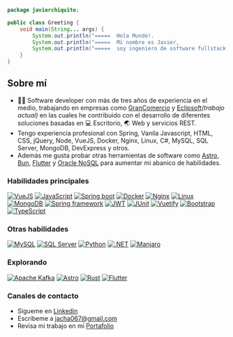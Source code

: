 ~~~java
package javierchiquito;

public class Greeting {
    void main(String... args) {
        System.out.println("=====  Hola Mundo!.                         =====");
        System.out.println("=====  Mi nombre es Javier,                 =====");
        System.out.println("=====  soy ingeniero de software fullstack. =====");
    }
}
~~~
## Sobre mí
- 🧑‍💻 Software developer con más de tres años de experiencia en el medio, trabajando en empresas como [GranComercio](https://grancomercio.com.ec) y [Eclipsoft](https://eclipsoft.com)*(trabajo actual)* en las cuales he contribuido con el desarrollo de diferentes soluciones basadas en 💻 Escritorio, 🌏 Web y servicios REST.
- Tengo experiencia profesional con Spring, Vanila Javascript, HTML, CSS, jQuery, Node, VueJS, Docker, Nginx, Linux, C#, MySQL, SQL Server, MongoDB, DevExpress y otros.
- Además me gusta probar otras herramientas de software como [Astro](https://astro.build), [Bun](https://bun.sh), [Flutter](https://flutter.dev) y [Oracle NoSQL](https://www.oracle.com/database/nosql/technologies/nosql/) para aumentar mi abanico de habilidades.
### Habilidades principales
[![VueJS](https://img.shields.io/badge/Vue%20js-35495E?style=for-the-badge&logo=vuedotjs&logoColor=4FC08D)](https://) 
[![JavaScript](https://img.shields.io/badge/JavaScript-323330?style=for-the-badge&logo=javascript&logoColor=F7DF1E)](https://) 
[![Spring boot](https://img.shields.io/badge/Spring_Boot-F2F4F9?style=for-the-badge&logo=spring-boot)](https://)
[![Docker](https://img.shields.io/badge/Docker-2CA5E0?style=for-the-badge&logo=docker&logoColor=white)](https://)
[![Nginx](https://img.shields.io/badge/Nginx-009639?style=for-the-badge&logo=nginx&logoColor=white)](https://)
[![Linux](https://img.shields.io/badge/Linux-FCC624?style=for-the-badge&logo=linux&logoColor=black)](https://)
[![MongoDB](https://img.shields.io/badge/MongoDB-4EA94B?style=for-the-badge&logo=mongodb&logoColor=white)](https://)
[![Spring framework](https://img.shields.io/badge/Spring-6DB33F?style=for-the-badge&logo=spring&logoColor=white)](https://)
[![JWT](https://img.shields.io/badge/JWT-000000?style=for-the-badge&logo=JSON%20web%20tokens&logoColor=white)](https://)
[![JUnit](https://img.shields.io/badge/Junit5-25A162?style=for-the-badge&logo=junit5&logoColor=white)](https://)
[![Vuetify](https://img.shields.io/badge/Vuetify-1867C0?style=for-the-badge&logo=vuetify&logoColor=white)](https://)
[![Bootstrap](https://img.shields.io/badge/Bootstrap-563D7C?style=for-the-badge&logo=bootstrap&logoColor=white)](https://)
[![TypeScript](https://img.shields.io/badge/TypeScript-007ACC?style=for-the-badge&logo=typescript&logoColor=white)](https://)


### Otras habilidades
[![MySQL](https://img.shields.io/badge/MySQL-005C84?style=for-the-badge&logo=mysql&logoColor=white)](https://)
[![SQL Server](https://img.shields.io/badge/SQL%20Server-CC2927?style=for-the-badge&logo=microsoft%20sql%20server&logoColor=white)](https://)
[![Python](https://img.shields.io/badge/Python-FFD43B?style=for-the-badge&logo=python&logoColor=blue)](https://)
[![.NET](https://img.shields.io/badge/.NET-512BD4?style=for-the-badge&logo=dotnet&logoColor=white)](https://)
[![Manjaro](https://img.shields.io/badge/manjaro-35BF5C?style=for-the-badge&logo=manjaro&logoColor=white)](https://)

### Explorando
[![Apache Kafka](https://img.shields.io/badge/Apache_Kafka-231F20?style=for-the-badge&logo=apache-kafka&logoColor=white)](https://)
[![Astro](https://img.shields.io/badge/Astro-0C1222?style=for-the-badge&logo=astro&logoColor=FDFDFE)](https://)
[![Rust](https://img.shields.io/badge/Rust-black?style=for-the-badge&logo=rust&logoColor=#E57324)](https://)
[![Flutter](https://img.shields.io/badge/Flutter-02569B?style=for-the-badge&logo=flutter&logoColor=white)](https://)

### Canales de contacto
- Sígueme en [Linkedin](https://https://www.linkedin.com/in/javier-chiquito-avell%C3%A1n-2117821aa/)
- Escribeme a [jacha067@gmail.com](https://)
- Revisa mi trabajo  en mi [Portafolio](https://)
